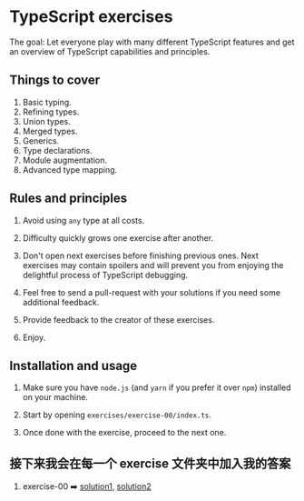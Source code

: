 # TypeScript exercises

The goal: Let everyone play with many different TypeScript features
and get an overview of TypeScript capabilities and principles.

## Things to cover

 1. Basic typing.
 2. Refining types.
 3. Union types.
 4. Merged types.
 5. Generics.
 6. Type declarations.
 7. Module augmentation.
 8. Advanced type mapping.

## Rules and principles

 1. Avoid using `any` type at all costs.

 2. Difficulty quickly grows one exercise after another.

 3. Don't open next exercises before finishing previous ones.
    Next exercises may contain spoilers and will prevent you
    from enjoying the delightful process of TypeScript debugging.

 4. Feel free to send a pull-request with your solutions if you
    need some additional feedback.

 5. Provide feedback to the creator of these exercises.

 6. Enjoy.

## Installation and usage

 1. Make sure you have `node.js` (and `yarn` if you prefer it over `npm`)
    installed on your machine.

 2. Start by opening `exercises/exercise-00/index.ts`.

 3. Once done with the exercise, proceed to the next one.

## 接下来我会在每一个 exercise 文件夹中加入我的答案

   1. exercise-00 ➡️ [solution1](./exercises/exercise-00/solution1.ts), [solution2](./exercises/exercise-00/solution2.ts)
